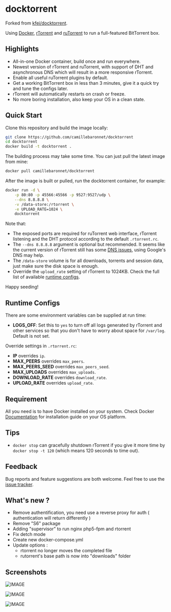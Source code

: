 # docktorrent

Forked from [kfei/docktorrent](https://github.com/kfei/docktorrent).

Using [Docker](https://www.docker.com/),
[rTorrent](http://rakshasa.github.io/rtorrent/) and
[ruTorrent](https://github.com/Novik/ruTorrent) to run a full-featured
BitTorrent box.

## Highlights

  - All-in-one Docker container, build once and run everywhere.
  - Newest version of rTorrent and ruTorrent, with support of DHT and
    asynchronous DNS which will result in a more responsive rTorrent.
  - Enable all useful ruTorrent plugins by default.
  - Get a working BitTorrent box in less than 3 minutes, give it a quick try
    and tune the configs later.
  - rTorrent will automatically restarts on crash or freeze.
  - No more boring installation, also keep your OS in a clean state.

## Quick Start

Clone this repository and build the image locally:
```bash
git clone https://github.com/camillebaronnet/docktorrent
cd docktorrent
docker build -t docktorrent .
```

The building process may take some time. You can just pull the latest image
from mine:
```bash
docker pull camillebaronnet/docktorrent
```

After the image is built or pulled, run the docktorrent container, for example:
```bash
docker run -d \
    -p 80:80 -p 45566:45566 -p 9527:9527/udp \
    --dns 8.8.8.8 \
    -v /data-store:/rtorrent \
    -e UPLOAD_RATE=1024 \
    docktorrent
```
Note that:
  - The exposed ports are required for ruTorrent web interface, rTorrent
    listening and the DHT protocol according to the default `.rtorrent.rc`.
  - The `--dns 8.8.8.8` argument is optional but recommended. It seems like the
    current version of rTorrent still has some [DNS
    issues](https://github.com/rakshasa/rtorrent/issues/180), using Google's
    DNS may help.
  - The `/data-store` volume is for all downloads, torrents and session data,
    just make sure the disk space is enough.
  - Override the `upload_rate` setting of rTorrent to 1024KB. Check the full list of
    available [runtime configs](#runtime-configs).

Happy seeding!

## Runtime Configs

There are some environment variables can be supplied at run time:
  - **LOGS_OFF**: Set this to `yes` to turn off all logs generated by rTorrent
    and other services so that you don't have to worry about space for
    `/var/log`. Default is not set.

Override settings in `.rtorrent.rc`:
  - **IP** overrides `ip`.
  - **MAX_PEERS** overrides `max_peers`.
  - **MAX_PEERS_SEED** overrides `max_peers_seed`.
  - **MAX_UPLOADS** overrides `max_uploads`.
  - **DOWNLOAD_RATE** overrides `download_rate`.
  - **UPLOAD_RATE** overrides `upload_rate`.

## Requirement

All you need is to have Docker installed on your system. Check Docker
[Documentation](https://docs.docker.com/installation/) for installation guide on
your OS platform.

## Tips

  - `docker stop` can gracefully shutdown rTorrent if you give it more time by
`docker stop -t 120` (which means 120 seconds to time out).

## Feedback

Bug reports and feature suggestions are both welcome. Feel free to use the
[issue tracker](https://github.com/camillebaronnet/docktorrent/issues).

## What's new ?
  - Remove authentification, you need use a reverse proxy for auth ( authentication will return differently )
  - Remove "S6" package
  - Adding "supervisor" to run nginx php5-fpm and rtorrent
  - Fix detch mode
  - Create new docker-compose.yml
  - Update options :
    + rtorrent no longer moves the completed file
    + rutorrent's base path is now into "downloads" folder

## Screenshots

![IMAGE](http://i.imgur.com/CHHYIRR.png)

![IMAGE](http://i.imgur.com/pwYs20g.png)

![IMAGE](http://i.imgur.com/3hOaxFo.png)
